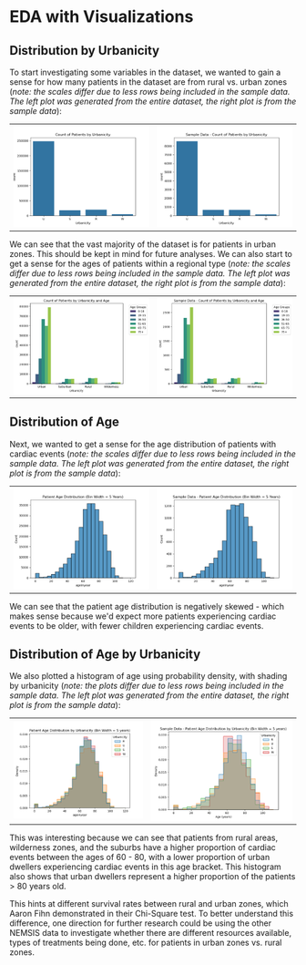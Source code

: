 # EDA with Visualizations

## Distribution by Urbanicity
To start investigating some variables in the dataset, we wanted to gain a sense for how many patients in the dataset are from rural vs. urban zones (*note: the scales differ due to less rows being included in the sample data. The left plot was generated from the entire dataset, the right plot is from the sample data*):

<table>
<tr>
<td><img src="./figs/patient-counts-by-urbanicity.png" alt="Full Dataset"/></td>
<td><img src="./figs/fig_samples/patient-counts-by-urbanicity_sample.png" alt="Sample Dataset"/></td>
</tr>
</table>

We can see that the vast majority of the dataset is for patients in urban zones. This should be kept in mind for future analyses. We can also start to get a sense for the ages of patients within a regional type (*note: the scales differ due to less rows being included in the sample data. The left plot was generated from the entire dataset, the right plot is from the sample data*):

<table>
<tr>
<td>
<img src="./figs/patient-counts-by-urbanicity-age.png"/></td>
<td><img src="./figs/fig_samples/patient-counts-by-urbanicity-age_sample.png" alt="Full Dataset"/></td>
</tr>
</table>

## Distribution of Age

Next, we wanted to get a sense for the age distribution of patients with cardiac events (*note: the scales differ due to less rows being included in the sample data. The left plot was generated from the entire dataset, the right plot is from the sample data*):

<table>
<tr>
<td><img src="./figs/age-histogram.png" alt="Full Dataset"/></td>
<td><img src="./figs/fig_samples/age-histogram_sample.png" alt="Sample Dataset"/></td>
</tr>
</table>

We can see that the patient age distribution is negatively skewed - which makes sense because we'd expect more patients experiencing cardiac events to be older, with fewer children experiencing cardiac events.

## Distribution of Age by Urbanicity

We also plotted a histogram of age using probability density, with shading by urbanicity (*note: the plots differ due to less rows being included in the sample data. The left plot was generated from the entire dataset, the right plot is from the sample data*):

<table>
<tr>
<td><img src="./figs/age-histogram-by-urbanicity.png" alt="Full Dataset"/></td>
<td><img src="./figs/fig_samples/age-histogram-by-urbanicity_sample.png" alt="Sample Dataset"/></td>
</tr>
</table>

This was interesting because we can see that patients from rural areas, wilderness zones, and the suburbs have a higher proportion of cardiac events between the ages of 60 - 80, with a lower proportion of urban dwellers experiencing cardiac events in this age bracket. This histogram also shows that urban dwellers represent a higher proportion of the patients > 80 years old. 

This hints at different survival rates between rural and urban zones, which Aaron Fihn demonstrated in their Chi-Square test. To better understand this difference, one direction for further research could be using the other NEMSIS data to investigate whether there are different resources available, types of treatments being done, etc. for patients in urban zones vs. rural zones. 
